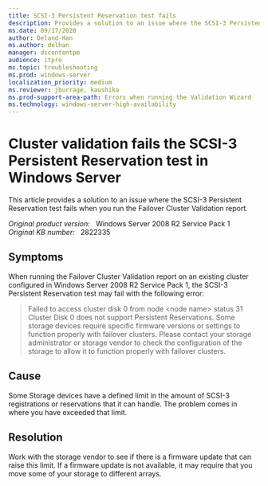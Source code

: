 ```yaml
---
title: SCSI-3 Persistent Reservation test fails
description: Provides a solution to an issue where the SCSI-3 Persistent Reservation test fails when you run the Failover Cluster Validation report.
ms.date: 09/17/2020
author: Deland-Han
ms.author: delhan
manager: dscontentpm
audience: itpro
ms.topic: troubleshooting
ms.prod: windows-server
localization_priority: medium
ms.reviewer: jburrage, kaushika
ms.prod-support-area-path: Errors when running the Validation Wizard
ms.technology: windows-server-high-availability
---
```

# Cluster validation fails the SCSI-3 Persistent Reservation test in Windows Server

This article provides a solution to an issue where the SCSI-3 Persistent Reservation test fails when you run the Failover Cluster Validation report.

_Original product version:_ &nbsp; Windows Server 2008 R2 Service Pack 1  
_Original KB number:_ &nbsp; 2822335

## Symptoms

When running the Failover Cluster Validation report on an existing cluster configured in Windows Server 2008 R2 Service Pack 1, the SCSI-3 Persistent Reservation test may fail with the following error:

> Failed to access cluster disk 0 from node \<node name> status 31  
> Cluster Disk 0 does not support Persistent Reservations. Some storage devices require specific firmware versions or settings to function properly with failover clusters. Please contact your storage administrator or storage vendor to check the configuration of the storage to allow it to function properly with failover clusters.

## Cause

Some Storage devices have a defined limit in the amount of SCSI-3 registrations or reservations that it can handle. The problem comes in where you have exceeded that limit.

## Resolution

Work with the storage vendor to see if there is a firmware update that can raise this limit. If a firmware update is not available, it may require that you move some of your storage to different arrays.
